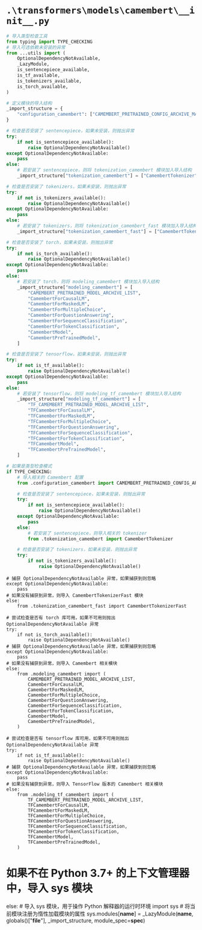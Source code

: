 # `.\transformers\models\camembert\__init__.py`

```py
# 导入类型检查工具
from typing import TYPE_CHECKING
# 导入可选依赖未安装的异常
from ...utils import (
    OptionalDependencyNotAvailable,
    _LazyModule,
    is_sentencepiece_available,
    is_tf_available,
    is_tokenizers_available,
    is_torch_available,
)

# 定义模块的导入结构
_import_structure = {
    "configuration_camembert": ["CAMEMBERT_PRETRAINED_CONFIG_ARCHIVE_MAP", "CamembertConfig", "CamembertOnnxConfig"],
}

# 检查是否安装了 sentencepiece，如果未安装，则抛出异常
try:
    if not is_sentencepiece_available():
        raise OptionalDependencyNotAvailable()
except OptionalDependencyNotAvailable:
    pass
else:
    # 若安装了 sentencepiece，则将 tokenization_camembert 模块加入导入结构
    _import_structure["tokenization_camembert"] = ["CamembertTokenizer"]

# 检查是否安装了 tokenizers，如果未安装，则抛出异常
try:
    if not is_tokenizers_available():
        raise OptionalDependencyNotAvailable()
except OptionalDependencyNotAvailable:
    pass
else:
    # 若安装了 tokenizers，则将 tokenization_camembert_fast 模块加入导入结构
    _import_structure["tokenization_camembert_fast"] = ["CamembertTokenizerFast"]

# 检查是否安装了 torch，如果未安装，则抛出异常
try:
    if not is_torch_available():
        raise OptionalDependencyNotAvailable()
except OptionalDependencyNotAvailable:
    pass
else:
    # 若安装了 torch，则将 modeling_camembert 模块加入导入结构
    _import_structure["modeling_camembert"] = [
        "CAMEMBERT_PRETRAINED_MODEL_ARCHIVE_LIST",
        "CamembertForCausalLM",
        "CamembertForMaskedLM",
        "CamembertForMultipleChoice",
        "CamembertForQuestionAnswering",
        "CamembertForSequenceClassification",
        "CamembertForTokenClassification",
        "CamembertModel",
        "CamembertPreTrainedModel",
    ]

# 检查是否安装了 tensorflow，如果未安装，则抛出异常
try:
    if not is_tf_available():
        raise OptionalDependencyNotAvailable()
except OptionalDependencyNotAvailable:
    pass
else:
    # 若安装了 tensorflow，则将 modeling_tf_camembert 模块加入导入结构
    _import_structure["modeling_tf_camembert"] = [
        "TF_CAMEMBERT_PRETRAINED_MODEL_ARCHIVE_LIST",
        "TFCamembertForCausalLM",
        "TFCamembertForMaskedLM",
        "TFCamembertForMultipleChoice",
        "TFCamembertForQuestionAnswering",
        "TFCamembertForSequenceClassification",
        "TFCamembertForTokenClassification",
        "TFCamembertModel",
        "TFCamembertPreTrainedModel",
    ]

# 如果是类型检查模式
if TYPE_CHECKING:
    # 导入相关的 Camembert 配置
    from .configuration_camembert import CAMEMBERT_PRETRAINED_CONFIG_ARCHIVE_MAP, CamembertConfig, CamembertOnnxConfig

    # 检查是否安装了 sentencepiece，如果未安装，则抛出异常
    try:
        if not is_sentencepiece_available():
            raise OptionalDependencyNotAvailable()
    except OptionalDependencyNotAvailable:
        pass
    else:
        # 若安装了 sentencepiece，则导入相关的 tokenizer
        from .tokenization_camembert import CamembertTokenizer

    # 检查是否安装了 tokenizers，如果未安装，则抛出异常
    try:
        if not is_tokenizers_available():
            raise OptionalDependencyNotAvailable()
```  
    # 捕获 OptionalDependencyNotAvailable 异常，如果捕获到则忽略
    except OptionalDependencyNotAvailable:
        pass
    # 如果没有捕获到异常，则导入 CamembertTokenizerFast 模块
    else:
        from .tokenization_camembert_fast import CamembertTokenizerFast

    # 尝试检查是否有 torch 库可用，如果不可用则抛出 OptionalDependencyNotAvailable 异常
    try:
        if not is_torch_available():
            raise OptionalDependencyNotAvailable()
    # 捕获 OptionalDependencyNotAvailable 异常，如果捕获到则忽略
    except OptionalDependencyNotAvailable:
        pass
    # 如果没有捕获到异常，则导入 Camembert 相关模块
    else:
        from .modeling_camembert import (
            CAMEMBERT_PRETRAINED_MODEL_ARCHIVE_LIST,
            CamembertForCausalLM,
            CamembertForMaskedLM,
            CamembertForMultipleChoice,
            CamembertForQuestionAnswering,
            CamembertForSequenceClassification,
            CamembertForTokenClassification,
            CamembertModel,
            CamembertPreTrainedModel,
        )

    # 尝试检查是否有 tensorflow 库可用，如果不可用则抛出 OptionalDependencyNotAvailable 异常
    try:
        if not is_tf_available():
            raise OptionalDependencyNotAvailable()
    # 捕获 OptionalDependencyNotAvailable 异常，如果捕获到则忽略
    except OptionalDependencyNotAvailable:
        pass
    # 如果没有捕获到异常，则导入 TensorFlow 版本的 Camembert 相关模块
    else:
        from .modeling_tf_camembert import (
            TF_CAMEMBERT_PRETRAINED_MODEL_ARCHIVE_LIST,
            TFCamembertForCausalLM,
            TFCamembertForMaskedLM,
            TFCamembertForMultipleChoice,
            TFCamembertForQuestionAnswering,
            TFCamembertForSequenceClassification,
            TFCamembertForTokenClassification,
            TFCamembertModel,
            TFCamembertPreTrainedModel,
        )
# 如果不在 Python 3.7+ 的上下文管理器中，导入 sys 模块
else:
    # 导入 sys 模块，用于操作 Python 解释器的运行时环境
    import sys
    # 将当前模块注册为惰性加载模块的属性
    sys.modules[__name__] = _LazyModule(__name__, globals()["__file__"], _import_structure, module_spec=__spec__)
```